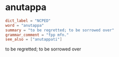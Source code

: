 # anutappa

``` toml
dict_label = "NCPED"
word = "anutappa"
summary = "to be regretted; to be sorrowed over"
grammar_comment = "fpp mfn."
see_also = ["anutappati"]
```

to be regretted; to be sorrowed over

